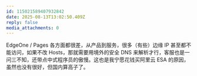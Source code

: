 ```yaml
---
id: 115021589407932842
date: 2025-08-13T13:02:50.409Z
reply: false
media_attachments: 0
---
```


EdgeOne / Pages 各方面都很差，从产品到服务，很多（有些）边缘 IP 甚至都不能访问，如果不改 Hosts，那就需要用境外的安全 DNS 来解析才行，客服也是一问三不知，还带点中式程序员的傲慢。这也是我宁愿花钱买阿里云 ESA 的原因，虽然也没有很好，但国内算高子了。

